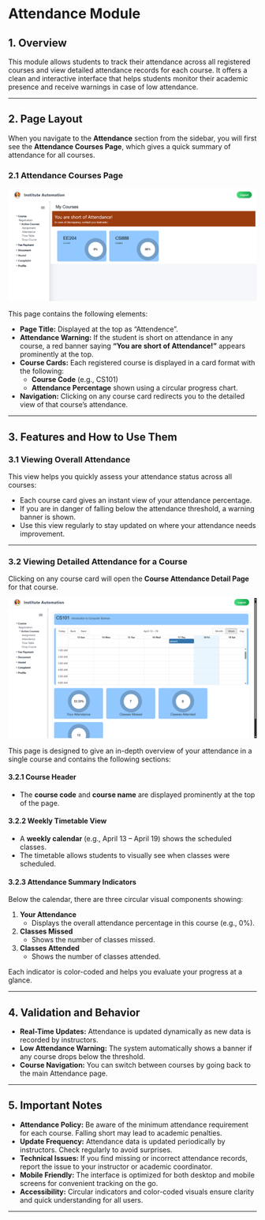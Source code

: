 # Attendance Module

## 1. Overview

This module allows students to track their attendance across all registered courses and view detailed attendance records for each course. It offers a clean and interactive interface that helps students monitor their academic presence and receive warnings in case of low attendance.

---

## 2. Page Layout

When you navigate to the **Attendance** section from the sidebar, you will first see the **Attendance Courses Page**, which gives a quick summary of attendance for all courses.

### 2.1 Attendance Courses Page

![Attendance Courses](./images/Attendance_Courses.png)

This page contains the following elements:

- **Page Title:** Displayed at the top as “Attendence”.
- **Attendance Warning:** If the student is short on attendance in any course, a red banner saying **“You are short of Attendance!”** appears prominently at the top.
- **Course Cards:** Each registered course is displayed in a card format with the following:
  - **Course Code** (e.g., CS101)
  - **Attendance Percentage** shown using a circular progress chart.
- **Navigation:** Clicking on any course card redirects you to the detailed view of that course’s attendance.

---

## 3. Features and How to Use Them

### 3.1 Viewing Overall Attendance

This view helps you quickly assess your attendance status across all courses:

- Each course card gives an instant view of your attendance percentage.
- If you are in danger of falling below the attendance threshold, a warning banner is shown.
- Use this view regularly to stay updated on where your attendance needs improvement.

---

### 3.2 Viewing Detailed Attendance for a Course

Clicking on any course card will open the **Course Attendance Detail Page** for that course.

![Attendance Sample Course Details](./images/Attendance_anyCourseDetails.png)

This page is designed to give an in-depth overview of your attendance in a single course and contains the following sections:

#### 3.2.1 Course Header

- The **course code** and **course name** are displayed prominently at the top of the page.

#### 3.2.2 Weekly Timetable View

- A **weekly calendar** (e.g., April 13 – April 19) shows the scheduled classes.
- The timetable allows students to visually see when classes were scheduled.

#### 3.2.3 Attendance Summary Indicators

Below the calendar, there are three circular visual components showing:

1. **Your Attendance**
   - Displays the overall attendance percentage in this course (e.g., 0%).
2. **Classes Missed**
   - Shows the number of classes missed.
3. **Classes Attended**
   - Shows the number of classes attended.

Each indicator is color-coded and helps you evaluate your progress at a glance.

---

## 4. Validation and Behavior

- **Real-Time Updates:** Attendance is updated dynamically as new data is recorded by instructors.
- **Low Attendance Warning:** The system automatically shows a banner if any course drops below the threshold.
- **Course Navigation:** You can switch between courses by going back to the main Attendance page.

---

## 5. Important Notes

- **Attendance Policy:** Be aware of the minimum attendance requirement for each course. Falling short may lead to academic penalties.
- **Update Frequency:** Attendance data is updated periodically by instructors. Check regularly to avoid surprises.
- **Technical Issues:** If you find missing or incorrect attendance records, report the issue to your instructor or academic coordinator.
- **Mobile Friendly:** The interface is optimized for both desktop and mobile screens for convenient tracking on the go.
- **Accessibility:** Circular indicators and color-coded visuals ensure clarity and quick understanding for all users.

---
